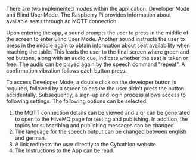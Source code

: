 There are two implemented modes within the application: Developer Mode and Blind User Mode. The Raspberry Pi provides information about available seats through an MQTT connection.

Upon entering the app, a sound prompts the user to press in the middle of the screen to enter Blind User Mode. Another sound instructs the user to press in the middle again to obtain information about seat availability when reaching the table. This leads the user to the final screen where green and red buttons, along with an audio cue, indicate whether the seat is taken or free. The audio can be played again by the speech command "repeat". A confirmation vibration follows each button press.

To access Developer Mode, a double click on the developer button is required, followed by a screen to ensure the user didn't press the button accidentally. Subsequently, a sign-up and login process allows access to following settings.
The following options can be selected: 
  1. the MQTT connection details can be viewed and a qr can be generated to open to the HiveMQ page for testing and publishing. In addition, the topics for subscribing and publishing messages can be changed. 
  2. The language for the speech output can be changed between english and german.
  3. A link redirects the user directly to the Cybathlon website.
  4. The Instructions to the App can be read.
